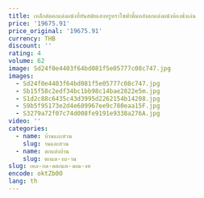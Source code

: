 ```yaml
---
title: เหล็กดัดตกแต่งผนังที่ทันสมัยแสงหรูหราโซฟาพื้นหลังตกแต่งผนังห้องนั่งเล่น
price: '19675.91'
price_original: '19675.91'
currency: THB
discount: ''
rating: 4
volume: 62
image: Sd24f0e4403f64bd081f5e05777c08c747.jpg
images:
  - Sd24f0e4403f64bd081f5e05777c08c747.jpg
  - Sb15f58c2edf34bc1bb98c14bae2822e5m.jpg
  - S1d2c88c6435c43d3995d2262154b14208.jpg
  - S9b5f95173e2d4e689967ee9c780eaa15F.jpg
  - S3279a72f07c74d008fe9191e9338a276A.jpg
video: ''
categories:
  - name: บ้านและสวน
    slug: านและสวน
  - name: ตกแต่งบ้าน
    slug: ตกแต-งบ-าน
slug: เหล-กด-ดตกแต-งผน-งท
encode: oktZb0O
lang: th
---
```

  